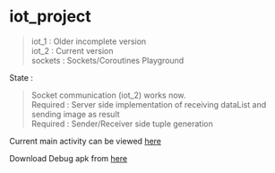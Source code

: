 # iot_project

> iot_1 : Older incomplete version <br />
> iot_2 : Current version <br />
> sockets : Sockets/Coroutines Playground <br />
  
State :
> Socket communication (iot_2) works now.  
> Required : Server side implementation of receiving dataList and sending image as result  
> Required : Sender/Receiver side tuple generation   

Current main activity can be viewed [here](https://github.com/palashbehra5/iot_project/blob/main/iot_2/app/src/main/java/com/example/iot_2/MainActivity.kt)

Download Debug apk from [here](https://github.com/palashbehra5/iot_project/raw/main/iot_2/app/debug/app-debug.apk)
